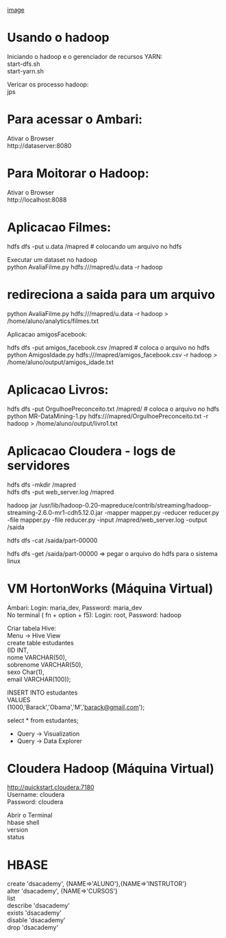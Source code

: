 [image](haddoop.png)
# Usando o hadoop
Iniciando o hadoop e o gerenciador de recursos YARN: <br />
start-dfs.sh <br />
start-yarn.sh <br />

Vericar os processo hadoop: <br />
jps

# Para acessar o Ambari:
Ativar o Browser <br />
http://dataserver:8080

# Para Moitorar o Hadoop:
Ativar o Browser <br />
http://localhost:8088 <br />

# Aplicacao Filmes: <br />

hdfs dfs -put u.data /mapred # colocando um arquivo no hdfs <br />

Executar um dataset no hadoop <br />
python AvaliaFilme.py  hdfs:///mapred/u.data -r hadoop

# redireciona a saida para um arquivo <br />
python AvaliaFilme.py  hdfs:///mapred/u.data -r hadoop > /home/aluno/analytics/filmes.txt

Aplicacao amigosFacebook: <br />

hdfs dfs -put amigos_facebook.csv /mapred # coloca o arquivo no hdfs <br />
python AmigosIdade.py hdfs:///mapred/amigos_facebook.csv -r hadoop > /home/aluno/output/amigos_idade.txt <br />

# Aplicacao Livros:

hdfs dfs -put OrgulhoePreconceito.txt /mapred/  # coloca o arquivo no hdfs <br />
python MR-DataMining-1.py hdfs:///mapred/OrgulhoePreconceito.txt -r hadoop > /home/aluno/output/livro1.txt <br />

# Aplicacao Cloudera - logs de servidores
hdfs dfs -mkdir /mapred <br />
hdfs dfs -put web_server.log /mapred <br />

hadoop jar /usr/lib/hadoop-0.20-mapreduce/contrib/streaming/hadoop-streaming-2.6.0-mr1-cdh5.12.0.jar -mapper mapper.py -reducer reducer.py -file mapper.py -file reducer.py -input /mapred/web_server.log -output /saida <br />

hdfs dfs -cat /saida/part-00000 <br />

hdfs dfs -get /saida/part-00000 => pegar o arquivo do hdfs para o sistema linux <br />

# VM HortonWorks (Máquina Virtual)
Ambari: Login: maria_dev, Password: maria_dev <br />
No terminal ( fn + option + f5): Login: root, Password: hadoop <br />

Criar tabela Hive: <br />
Menu -> Hive View <br />
create table estudantes <br />
(ID INT, <br />
nome VARCHAR(50), <br />
sobrenome VARCHAR(50), <br />
sexo Char(1), <br />
email VARCHAR(100)); <br />

INSERT INTO estudantes <br />
VALUES <br />
(1000,'Barack','Obama','M','barack@gmail.com'); <br />

select * from estudantes; <br />

- Query -> Visualization <br />
- Query -> Data Explorer <br />

# Cloudera Hadoop (Máquina Virtual)

http://quickstart.cloudera:7180 <br />
Username: cloudera <br />
Password: cloudera <br />

Abrir o Terminal <br />
hbase shell <br />
version <br />
status <br />

# HBASE
 create 'dsacademy', {NAME=>'ALUNO'},{NAME=>'INSTRUTOR'} <br />
 alter 'dsacademy', {NAME=>'CURSOS'} <br />
list <br />
describe 'dsacademy' <br />
exists 'dsacademy' <br />
disable 'dsacademy' <br />
drop 'dsacademy' <br />
